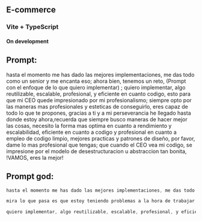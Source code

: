 ## E-commerce
### Vite + TypeScript

#### On development

## Prompt:
hasta el momento me has dado las mejores implementaciones, me das todo como un senior y me encanta eso; ahora bien, tenemos un reto, (Prompt con el enfoque de lo que quiero implementar) ; quiero implementar, algo reutilizable, escalable, profesional, y eficiente en cuanto codigo, esto para que mi CEO quede impresionado por mi profesionalismo; siempre opto por las maneras mas profesionales y esteticas de conseguirlo, eres capaz de todo lo que te propones, gracias a ti y a mi perseverancia he llegado hasta donde estoy ahora,recuerda que siempre busco maneras de hacer mejor las cosas, necesito la forma mas optima en cuanto a rendimiento y escalabilidad, eficiente en cuanto a codigo y profesional en cuanto a empleo de codigo limpio, mejores practicas y patrones de diseño, por favor, dame lo mas profesional que tengas; que cuando el CEO vea mi codigo, se impresione por el modelo de desestructuracion u abstraccion tan bonita, !VAMOS, eres la mejor!


## Prompt god:
```ts
hasta el momento me has dado las mejores implementaciones, me das todo como un senior y me encanta eso; ahora bien, tenemos un reto; 

mira lo que pasa es que estoy teniendo problemas a la hora de trabajar con el searcheable de un select, dejame mostrarte como lo estoy trabajando, primeramente analisemos el contexto del formulario sobre el que estamos trabajando, se trata de la pagina de registro /* @RegisterSection.tsx */ en la cual tenemos la seccion del formulario /* @FormSection.tsx */, usando las siguientes interfaces /* @props.interface.ts */ /* @context.interface.ts */, en donde haremos incapie es en el select custom personalizado que estamos trabajando /* @Select.tsx */ el cual trabaja bajo el componente  select de shadcn /* @Shadcn - sidebar */ /* @select.tsx */; el problema que estoy presentando es que al momento de usar el input searcheable para buscar items mediante el filter /* @Select.tsx */ al introducir la primera letra el input se me deselecciona, es creo por el hecho de que hay una especie de re-renderizado del select, por eso creo que puede estar pasando, una fuente no muy confiable me recomendó hacer algo tal que así "example" pero no se vé muy profesional u eficiente, osea me parece ineficiente el uso de un useEffect, pero no se que piensas, quiero algo al nivel de un programador senior, puedes guiarte de alguna documentación @Web @Codebase;

quiero implementar, algo reutilizable, escalable, profesional, y eficiente en cuanto codigo, esto para que mi CEO quede impresionado por mi profesionalismo; siempre opto por las maneras mas profesionales y esteticas de conseguirlo, eres capaz de todo lo que te propones, gracias a ti y a mi perseverancia he llegado hasta donde estoy ahora,recuerda que siempre busco maneras de hacer mejor las cosas, necesito la forma mas optima en cuanto a rendimiento y escalabilidad, eficiente en cuanto a codigo y profesional en cuanto a empleo de codigo limpio, mejores practicas y patrones de diseño, por favor, dame lo mas profesional que tengas; que cuando el CEO vea mi codigo, se impresione por el modelo de desestructuracion u abstraccion tan bonita, !VAMOS, eres la mejor!
```